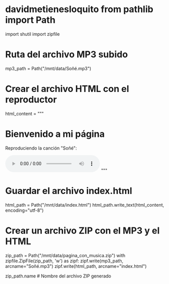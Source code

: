 # davidmetienesloquito from pathlib import Path
import shutil
import zipfile

# Ruta del archivo MP3 subido
mp3_path = Path("/mnt/data/Soñé.mp3")

# Crear el archivo HTML con el reproductor
html_content = """<!DOCTYPE html>
<html lang="es">
<head>
  <meta charset="UTF-8">
  <title>Mi Página con Música</title>
</head>
<body>
  <h1>Bienvenido a mi página</h1>
  <p>Reproduciendo la canción "Soñé":</p>

  <audio controls autoplay loop>
    <source src="Soñé.mp3" type="audio/mpeg">
    Tu navegador no soporta el elemento de audio.
  </audio>
</body>
</html>
"""

# Guardar el archivo index.html
html_path = Path("/mnt/data/index.html")
html_path.write_text(html_content, encoding="utf-8")

# Crear un archivo ZIP con el MP3 y el HTML
zip_path = Path("/mnt/data/pagina_con_musica.zip")
with zipfile.ZipFile(zip_path, 'w') as zipf:
    zipf.write(mp3_path, arcname="Soñé.mp3")
    zipf.write(html_path, arcname="index.html")

zip_path.name  # Nombre del archivo ZIP generado
